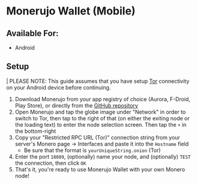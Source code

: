 # Monerujo Wallet (Mobile)

## Available For:

- Android

## Setup

| PLEASE NOTE: This guide assumes that you have setup [Tor](https://docs.start9.com/0.3.5.x/device-guides/android/tor-android) connectivity on your Android device before continuing.

1. Download Monerujo from your app registry of choice (Aurora, F-Droid, Play Store), or directly from the [GitHub repository](https://github.com/m2049r/xmrwallet/releases)
1. Open Monerujo and tap the globe image under "Network" in order to switch to Tor, then tap to the right of that (on either the exiting node or the loading text) to enter the node selection screen. Then tap the `+` in the bottom-right
1. Copy your "Restricted RPC URL (Tor)" connection string from your server's Monero page -> Interfaces and paste it into the `Hostname` field
   - Be sure that the format is `yourUniqueString.onion` (Tor)
1. Enter the port `18089`, (optionally) name your node, and (optionally) `TEST` the connection, then click `OK`
1. That's it, you're ready to use Monerujo Wallet with your own Monero node!
